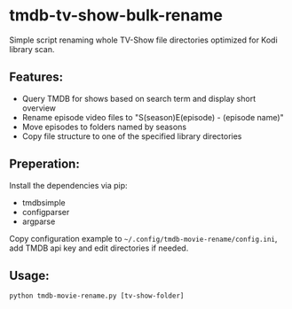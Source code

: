 # tmdb-tv-show-bulk-rename
Simple script renaming whole TV-Show file directories optimized for Kodi library scan.

## Features:
- Query TMDB for shows based on search term and display short overview
- Rename episode video files to "S(season)E(episode) - (episode name)"
- Move episodes to folders named by seasons
- Copy file structure to one of the specified library directories

## Preperation:
Install the dependencies via pip:
- tmdbsimple
- configparser
- argparse

Copy configuration example to `~/.config/tmdb-movie-rename/config.ini`, add TMDB api key and edit directories if needed.

## Usage:
`python tmdb-movie-rename.py [tv-show-folder]`
